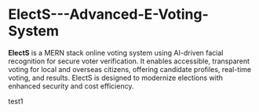 # ElectS---Advanced-E-Voting-System
**ElectS** is a MERN stack online voting system using AI-driven facial recognition for secure voter verification. It enables accessible, transparent voting for local and overseas citizens, offering candidate profiles, real-time voting, and results. ElectS is designed to modernize elections with enhanced security and cost efficiency.


test1